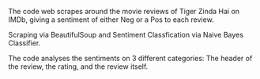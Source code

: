 The code web scrapes around the movie reviews of Tiger Zinda Hai on IMDb, giving a sentiment of either Neg or a Pos to each review. 

Scraping via BeautifulSoup and Sentiment Classfication via Naive Bayes Classifier. 

The code analyses the sentiments on 3 different categories: The header of the review, the rating, and the review itself.

